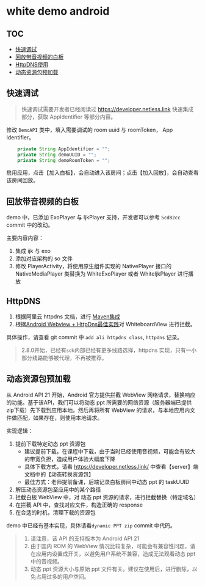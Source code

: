# white demo android

## TOC

- [快速调试](#快速调试)
- [回放带音视频的白板](#回放带音视频的白板)
- [HttpDNS使用](#HttpDNS)
- [动态资源包预加载](#动态资源包预加载)

## 快速调试

>快速调试需要开发者已经阅读过 https://developer.netless.link 快速集成部分，获取 AppIdentifier 等部分内容。

修改 `DemoAPI` 类中，填入需要调试的 room uuid 与 roomToken， App Identifier。
```Java
    private String AppIdentifier = "";
    private String demoUUID = "";
    private String demoRoomToken = "";
```

启用应用，点击【加入白板】，会自动进入该房间；点击【加入回放】，会自动查看该房间回放。

## 回放带音视频的白板

demo 中，已添加 ExoPlayer 与 IjkPlayer 支持，开发者可以参考 `5cd82cc` commit 中的改动。

主要内容内容：
1. 集成 ijk 与 exo
1. 添加对应架构的 so 文件
1. 修改 PlayerActivity，将使用原生组件实现的 NativePlayer 接口的 NativeMediaPlayer 类替换为 WhiteExoPlayer 或者 WhiteIjkPlayer 进行播放

## HttpDNS

1. 根据阿里云 httpdns 文档，进行 [Maven集成](https://help.aliyun.com/document_detail/30140.html)
1. 根据[Android Webview + HttpDns最佳实践](https://help.aliyun.com/document_detail/60181.html?spm=5176.doc30144.6.565.1qauiM)对 WhiteboardView 进行拦截。

具体操作，请查看 git commit 中 `add ali httpdns class`, `httpdns` 记录。

>2.8.0开始，已经有`sdk`内部已经有更多线路选择，httpdns 实现，只有一小部分线路能够被代理，不再被推荐。

## 动态资源包预加载

从 Android API 21 开始，Android 官方提供拦截 WebView 网络请求，替换响应的功能。基于该API，我们可以将动态 ppt 所需要的网络资源（服务器端已提供zip下载）先下载到应用本地。然后再将所有 WebView 的请求，与本地应用内文件做匹配，如果存在，则使用本地请求。

实现逻辑：

1. 提前下载特定动态 ppt 资源包
    * 建议提前下载，在课程中下载，由于当时已经使用音视频，可能会有较大的带宽负担，造成用户体验大幅度下降
    * 具体下载方式，请看 https://developer.netless.link/ 中查看【server】端文档中的【动态转换资源包】
    * 最佳方式：老师提前备课，后端记录白板房间中动态 ppt 的 taskUUID
2. 解压动态资源包至应用中的某个路径
3. 拦截白板 WebView 中，对 动态 ppt 资源的请求，进行拦截替换（特定域名）
4. 在拦截 API 中，查找对应文件，构造正确的 response
5. 在合适的时机，清理下载的资源包

demo 中已经有基本实现，具体请看`dynamic PPT zip` commit 中代码。

> 1. 请注意，该 API 的支持版本为 Android API 21
> 2. 由于国内 ROM 的 WebView 情况比较复杂，可能会有兼容性问题，请在应用内设置成开关，以避免用户系统不兼容，造成无法观看动态 ppt 中的音视频。
> 3. 动态 ppt 资源大小与原始 ppt 文件有关。建议在使用后，进行删除，以免占用过多的用户空间。